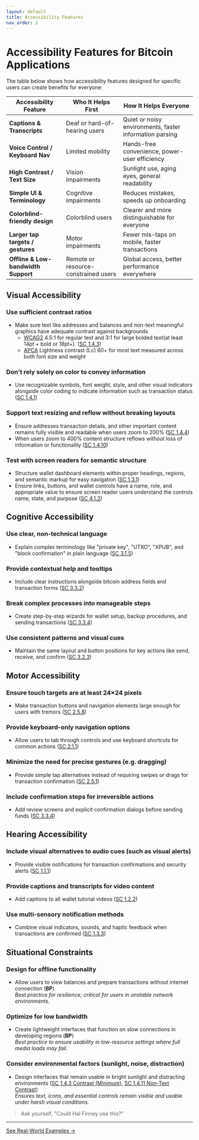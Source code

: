 ```yaml
---
layout: default
title: Accessibility Features
nav_order: 2
---
```


# Accessibility Features for Bitcoin Applications

The table below shows how accessibility features designed for specific users can create benefits for everyone:

| **Accessibility Feature** | **Who It Helps First** | **How It Helps Everyone** |
|-----------------------|--------------------|-----------------------|
| **Captions & Transcripts** | Deaf or hard-of-hearing users | Quiet or noisy environments, faster information parsing |
| **Voice Control / Keyboard Nav** | Limited mobility | Hands-free convenience, power-user efficiency |
| **High Contrast / Text Size** | Vision impairments | Sunlight use, aging eyes, general readability |
| **Simple UI & Terminology** | Cognitive impairments | Reduces mistakes, speeds up onboarding |
| **Colorblind-friendly design** | Colorblind users | Clearer and more distinguishable for everyone |
| **Larger tap targets / gestures** | Motor impairments | Fewer mis-taps on mobile, faster transactions |
| **Offline & Low-bandwidth Support** | Remote or resource-constrained users | Global access, better performance everywhere |

## Visual Accessibility

### **Use sufficient contrast ratios**
- Make sure text like addresses and balances and non-text meaningful graphics have adequate contrast against backgrounds
    - [WCAG2](https://www.w3.org/TR/UNDERSTANDING-WCAG20/visual-audio-contrast-contrast.html) 4.5:1 for regular text and 3:1 for large bolded text(at least 14pt + bold or 18pt+). ([SC 1.4.3](https://www.w3.org/TR/WCAG22/#contrast-minimum))
    - [APCA](https://www.myndex.com/APCA/) Lightness contrast (Lc) 60+ for most text measured across both font size and weight
    

### **Don't rely solely on color to convey information**
- Use recognizable symbols, font weight, style, and other visual indicators alongside color coding to indicate information such as transaction status ([SC 1.4.1](https://www.w3.org/TR/WCAG22/#use-of-color))

### Support text resizing and reflow without breaking layouts
- Ensure addresses transaction details, and other important content remains fully visible and readable when users zoom to 200% ([SC 1.4.4](https://www.w3.org/TR/WCAG22/#resize-text))
- When users zoom to 400% content structure reflows without loss of information or functionality ([SC 1.4.10](https://www.w3.org/TR/WCAG22/#reflow))

### **Test with screen readers for semantic structure**
- Structure wallet dashboard elements within proper headings, regions, and semantic markup for easy navigation ([SC 1.3.1](https://www.w3.org/TR/WCAG22/#info-and-relationships))
- Ensure links, buttons, and wallet controls have a name, role, and appropriate value to ensure screen reader users understand the controls name, state, and purpose ([SC 4.1.2](https://www.w3.org/TR/WCAG22/#name-role-value))

## Cognitive Accessibility

### **Use clear, non-technical language**
- Explain complex terminology like "private key", "UTXO", "XPUB", and "block confirmation" in plain language ([SC 3.1.5](https://www.w3.org/TR/WCAG22/#reading-level))

### **Provide contextual help and tooltips**
- Include clear instructions alongside bitcoin address fields and transaction forms ([SC 3.3.2](https://www.w3.org/TR/WCAG22/#labels-or-instructions))

### **Break complex processes into manageable steps**
- Create step-by-step wizards for wallet setup, backup procedures, and sending transactions ([SC 3.3.4](https://www.w3.org/TR/WCAG22/#error-prevention-legal-financial-data))

### **Use consistent patterns and visual cues**
- Maintain the same layout and button positions for key actions like send, receive, and confirm ([SC 3.2.3](https://www.w3.org/TR/WCAG22/#consistent-navigation))

## Motor Accessibility

### **Ensure touch targets are at least 24×24 pixels**
- Make transaction buttons and navigation elements large enough for users with tremors ([SC 2.5.8](https://www.w3.org/TR/WCAG22/#target-size-minimum))

### **Provide keyboard-only navigation options**
- Allow users to tab through controls and use keyboard shortcuts for common actions ([SC 2.1.1](https://www.w3.org/TR/WCAG22/#keyboard))

### **Minimize the need for precise gestures (e.g. dragging)**
- Provide simple tap alternatives instead of requiring swipes or drags for transaction confirmation ([SC 2.5.1](https://www.w3.org/TR/WCAG22/#pointer-gestures))

### **Include confirmation steps for irreversible actions**
- Add review screens and explicit confirmation dialogs before sending funds ([SC 3.3.4](https://www.w3.org/TR/WCAG22/#error-prevention-legal-financial-data))

## Hearing Accessibility

### **Include visual alternatives to audio cues (such as visual alerts)**
- Provide visible notifications for transaction confirmations and security alerts ([SC 1.1.1](https://www.w3.org/TR/WCAG22/#non-text-content))

### **Provide captions and transcripts for video content**
- Add captions to all wallet tutorial videos ([SC 1.2.2](https://www.w3.org/TR/WCAG22/#captions-prerecorded))

### **Use multi-sensory notification methods**
- Combine visual indicators, sounds, and haptic feedback when transactions are confirmed ([SC 1.3.3](https://www.w3.org/TR/WCAG22/#sensory-characteristics))

## Situational Constraints

### **Design for offline functionality**
- Allow users to view balances and prepare transactions without internet connection (**BP**)  
_Best practice for resilience; critical for users in unstable network environments._

### **Optimize for low bandwidth**
- Create lightweight interfaces that function on slow connections in developing regions (**BP**)  
_Best practice to ensure usability in low-resource settings where full media loads may fail._

### **Consider environmental factors (sunlight, noise, distraction)**
- Design interfaces that remain usable in bright sunlight and distracting environments ([SC 1.4.3 Contrast (Minimum)](https://www.w3.org/TR/WCAG22/#contrast-minimum), [SC 1.4.11 Non-Text Contrast](https://www.w3.org/TR/WCAG22/#non-text-contrast))  
_Ensures text, icons, and essential controls remain visible and usable under harsh visual conditions._

> Ask yourself, "Could Hal Finney use this?"

---

[See Real-World Examples →](examples.html)


